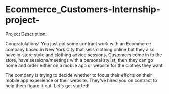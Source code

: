 # Ecommerce_Customers-Internship-project-
Project Description:

Congratulations! You just got some contract work with an Ecommerce company based in New York City that sells clothing online but they also have in-store style and clothing advice sessions. Customers come in to the store, have sessions/meetings with a personal stylist, then they can go home and order either on a mobile app or website for the clothes they want.


The company is trying to decide whether to focus their efforts on their mobile app experience or their website. They've hired you on contract to help them figure it out! Let's get started!

